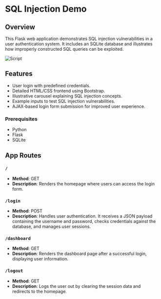 # SQL Injection Demo

## Overview
This Flask web application demonstrates SQL injection vulnerabilities in a user authentication system. It includes an SQLite database and illustrates how improperly constructed SQL queries can be exploited.


![Script](https://media3.giphy.com/media/v1.Y2lkPTc5MGI3NjExemZ6b3UydzdnNTVwbWM4eTBmdWptN3d0aDJzaGpnc2pjMmY3eXdhNiZlcD12MV9pbnRlcm5hbF9naWZfYnlfaWQmY3Q9Zw/pP4k3B4czAGGXHhddA/giphy.gif)


## Features
- User login with predefined credentials.
- Detailed HTML/CSS frontend using Bootstrap.
- Illustrative carousel explaining SQL injection concepts.
- Example inputs to test SQL injection vulnerabilities.
- AJAX-based login form submission for improved user experience.

### Prerequisites
- Python
- Flask
- SQLite

## App Routes

### `/`
- **Method**: GET
- **Description**: Renders the homepage where users can access the login form.

### `/login`
- **Method**: POST
- **Description**: Handles user authentication. It receives a JSON payload containing the username and password, checks credentials against the database, and manages user sessions.

### `/dashboard`
- **Method**: GET
- **Description**: Renders the dashboard page after a successful login, displaying user information.

### `/logout`
- **Method**: GET
- **Description**: Logs the user out by clearing the session data and redirects to the homepage.
